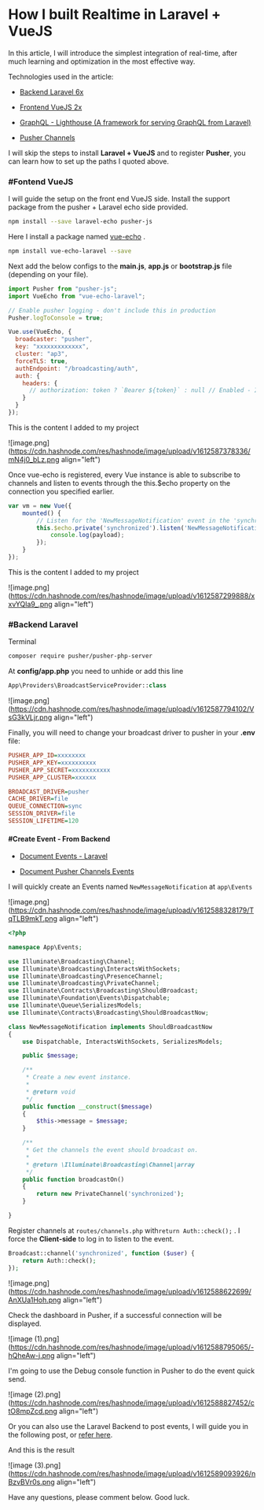 # How I built Realtime in Laravel + VueJS

In this article, I will introduce the simplest integration of real-time, after much learning and optimization in the most effective way.

Technologies used in the article:

*   [Backend Laravel 6x](https://laravel.com/docs/6.x/installation)
    
*   [Frontend VueJS 2x](https://laravel.com/docs/6.x/frontend#writing-vue-components)
    
*   [GraphQL - Lighthouse (A framework for serving GraphQL from Laravel)](https://lighthouse-php.com)
    
*   [Pusher Channels](https://pusher.com/channels)
    

I will skip the steps to install **Laravel + VueJS** and to register **Pusher**, you can learn how to set up the paths I quoted above.

### #Fontend VueJS

I will guide the setup on the front end VueJS side. Install the support package from the pusher + Laravel echo side provided.

```bash
npm install --save laravel-echo pusher-js
```

Here I install a package named [vue-echo](https://www.npmjs.com/package/vue-echo-laravel/) .

```bash
npm install vue-echo-laravel --save
```

Next add the below configs to the **main.js**, **app.js** or **bootstrap.js** file (depending on your file).

```javascript
import Pusher from "pusher-js";
import VueEcho from "vue-echo-laravel";

// Enable pusher logging - don't include this in production
Pusher.logToConsole = true;

Vue.use(VueEcho, {
  broadcaster: "pusher",
  key: "xxxxxxxxxxxxx",
  cluster: "ap3",
  forceTLS: true,
  authEndpoint: "/broadcasting/auth",
  auth: {
    headers: {
      // authorization: token ? `Bearer ${token}` : null // Enabled - If you are using Bearer for authentication
    }
  }
});
```

This is the content I added to my project

![image.png](https://cdn.hashnode.com/res/hashnode/image/upload/v1612587378336/mN4j0_bLz.png align="left")

Once vue-echo is registered, every Vue instance is able to subscribe to channels and listen to events through the this.$echo property on the connection you specified earlier.

```javascript
var vm = new Vue({
    mounted() {
        // Listen for the 'NewMessageNotification' event in the 'synchronized' private channel
        this.$echo.private('synchronized').listen('NewMessageNotification', (payload) => {
            console.log(payload);
        });
    }
});
```

This is the content I added to my project

![image.png](https://cdn.hashnode.com/res/hashnode/image/upload/v1612587299888/xxvYQla9_.png align="left")

### #Backend Laravel

Terminal

```bash
composer require pusher/pusher-php-server
```

At **config/app.php** you need to unhide or add this line

```php
App\Providers\BroadcastServiceProvider::class
```

![image.png](https://cdn.hashnode.com/res/hashnode/image/upload/v1612587794102/VsG3kVLjr.png align="left")

Finally, you will need to change your broadcast driver to pusher in your **.env** file:

```ini
PUSHER_APP_ID=xxxxxxxx
PUSHER_APP_KEY=xxxxxxxxxx
PUSHER_APP_SECRET=xxxxxxxxxxx
PUSHER_APP_CLUSTER=xxxxxx

BROADCAST_DRIVER=pusher
CACHE_DRIVER=file
QUEUE_CONNECTION=sync
SESSION_DRIVER=file
SESSION_LIFETIME=120
```

#### #Create Event - From Backend

*   [Document Events - Laravel](https://laravel.com/docs/6.x/events)
    
*   [Document Pusher Channels Events](https://pusher.com/docs/channels/using_channels/events)
    

I will quickly create an Events named `NewMessageNotification` at `app\Events`

![image.png](https://cdn.hashnode.com/res/hashnode/image/upload/v1612588328179/TqTLB9mkT.png align="left")
```php
<?php

namespace App\Events;

use Illuminate\Broadcasting\Channel;
use Illuminate\Broadcasting\InteractsWithSockets;
use Illuminate\Broadcasting\PresenceChannel;
use Illuminate\Broadcasting\PrivateChannel;
use Illuminate\Contracts\Broadcasting\ShouldBroadcast;
use Illuminate\Foundation\Events\Dispatchable;
use Illuminate\Queue\SerializesModels;
use Illuminate\Contracts\Broadcasting\ShouldBroadcastNow;

class NewMessageNotification implements ShouldBroadcastNow
{
    use Dispatchable, InteractsWithSockets, SerializesModels;

    public $message;

    /**
     * Create a new event instance.
     *
     * @return void
     */
    public function __construct($message)
    {
        $this->message = $message;
    }

    /**
     * Get the channels the event should broadcast on.
     *
     * @return \Illuminate\Broadcasting\Channel|array
     */
    public function broadcastOn()
    {
        return new PrivateChannel('synchronized');
    }

}
```

Register channels at `routes/channels.php` with`return Auth::check();` . I force the **Client-side** to log in to listen to the event.

```php
Broadcast::channel('synchronized', function ($user) {
    return Auth::check();
});
```

![image.png](https://cdn.hashnode.com/res/hashnode/image/upload/v1612588622699/AnXUa1Hoh.png align="left")

Check the dashboard in Pusher, if a successful connection will be displayed.

![image (1).png](https://cdn.hashnode.com/res/hashnode/image/upload/v1612588795065/-hQheAw-j.png align="left")

I'm going to use the Debug console function in Pusher to do the event quick send.

![image (2).png](https://cdn.hashnode.com/res/hashnode/image/upload/v1612588827452/ctO8mpZcd.png align="left")

Or you can also use the Laravel Backend to post events, I will guide you in the following post, or [refer here](https://laravel.com/docs/6.x/events#dispatching-events).

And this is the result

![image (3).png](https://cdn.hashnode.com/res/hashnode/image/upload/v1612589093926/nBzvBVr0s.png align="left")

Have any questions, please comment below. Good luck.